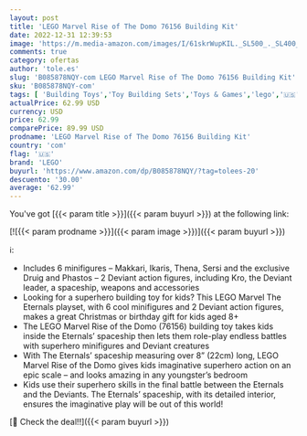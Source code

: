 ```yaml
---
layout: post
title: 'LEGO Marvel Rise of The Domo 76156 Building Kit'
date: 2022-12-31 12:39:53
image: 'https://m.media-amazon.com/images/I/61skrWupKIL._SL500_._SL400_.jpg'
comments: true
category: ofertas
author: 'tole.es'
slug: 'B085878NQY-com LEGO Marvel Rise of The Domo 76156 Building Kit'
sku: 'B085878NQY-com'
tags: [ 'Building Toys','Toy Building Sets','Toys & Games','lego','🇺🇸', ]
actualPrice: 62.99 USD
currency: USD
price: 62.99
comparePrice: 89.99 USD
prodname: 'LEGO Marvel Rise of The Domo 76156 Building Kit'
country: 'com'
flag: '🇺🇸'
brand: 'LEGO'
buyurl: 'https://www.amazon.com/dp/B085878NQY/?tag=tolees-20'
descuento: '30.00'
average: '62.99'
---
```


You've got [{{< param title >}}]({{< param buyurl >}}) at the following link:

[![{{< param prodname >}}]({{< param image >}})]({{< param buyurl >}})

ℹ️:

- Includes 6 minifigures – Makkari, Ikaris, Thena, Sersi and the exclusive Druig and Phastos – 2 Deviant action figures, including Kro, the Deviant leader, a spaceship, weapons and accessories
- Looking for a superhero building toy for kids? This LEGO Marvel The Eternals playset, with 6 cool minifigures and 2 Deviant action figures, makes a great Christmas or birthday gift for kids aged 8+
- The LEGO Marvel Rise of the Domo (76156) building toy takes kids inside the Eternals’ spaceship then lets them role-play endless battles with superhero minifigures and Deviant creatures
- With The Eternals’ spaceship measuring over 8” (22cm) long, LEGO Marvel Rise of the Domo gives kids imaginative superhero action on an epic scale – and looks amazing in any youngster’s bedroom
- Kids use their superhero skills in the final battle between the Eternals and the Deviants. The Eternals’ spaceship, with its detailed interior, ensures the imaginative play will be out of this world!

[🛒 Check the deal!!]({{< param buyurl >}})
